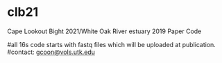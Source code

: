 # clb21
Cape Lookout Bight 2021/White Oak River estuary 2019 Paper Code

#all 16s code starts with fastq files which will be uploaded at publication. 
#contact: gcoon@vols.utk.edu
